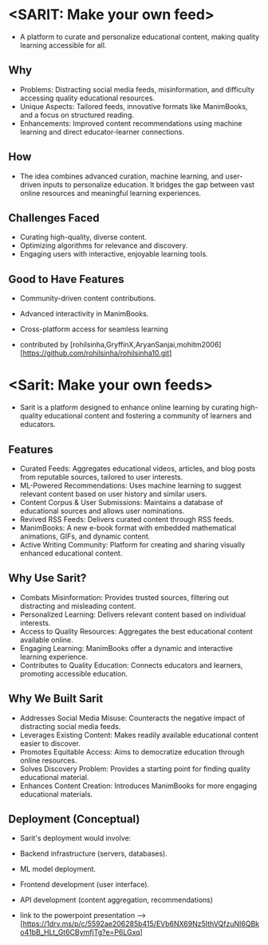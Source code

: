 # <SARIT: Make your own feed>
- A platform to curate and personalize educational content, making quality learning accessible for all.

## Why
- Problems: Distracting social media feeds, misinformation, and difficulty accessing quality educational resources.
- Unique Aspects: Tailored feeds, innovative formats like ManimBooks, and a focus on structured reading.
- Enhancements: Improved content recommendations using machine learning and direct educator-learner connections.


## How
- The idea combines advanced curation, machine learning, and user-driven inputs to personalize education. It bridges the gap 
  between vast online resources and meaningful learning experiences.

## Challenges Faced
- Curating high-quality, diverse content.
- Optimizing algorithms for relevance and discovery.
- Engaging users with interactive, enjoyable learning tools.


## Good to Have Features
- Community-driven content contributions.
- Advanced interactivity in ManimBooks.
- Cross-platform access for seamless learning

- contributed by [rohilsinha,GryffinX,AryanSanjai,mohitm2006][https://github.com/rohilsinha/rohilsinha10.git]





# <Sarit: Make your own feeds>


- Sarit is a platform designed to enhance online learning by curating high-quality educational content and fostering a community of learners and educators.

## Features
- Curated Feeds: Aggregates educational videos, articles, and blog posts from reputable sources, tailored to user interests.
- ML-Powered Recommendations: Uses machine learning to suggest relevant content based on user history and similar users.
- Content Corpus & User Submissions: Maintains a database of educational sources and allows user nominations.
- Revived RSS Feeds: Delivers curated content through RSS feeds.
- ManimBooks: A new e-book format with embedded mathematical animations, GIFs, and dynamic content.
- Active Writing Community: Platform for creating and sharing visually enhanced educational content.


## Why Use Sarit?
- Combats Misinformation: Provides trusted sources, filtering out distracting and misleading content.
- Personalized Learning: Delivers relevant content based on individual interests.
- Access to Quality Resources: Aggregates the best educational content available online.
- Engaging Learning: ManimBooks offer a dynamic and interactive learning experience.
- Contributes to Quality Education: Connects educators and learners, promoting accessible education.


## Why We Built Sarit
- Addresses Social Media Misuse: Counteracts the negative impact of distracting social media feeds.
- Leverages Existing Content: Makes readily available educational content easier to discover.
- Promotes Equitable Access: Aims to democratize education through online resources.
- Solves Discovery Problem: Provides a starting point for finding quality educational material.
- Enhances Content Creation: Introduces ManimBooks for more engaging educational materials.


## Deployment (Conceptual)
- Sarit's deployment would involve:
- Backend infrastructure (servers, databases).
- ML model deployment.
- Frontend development (user interface).
- API development (content aggregation, recommendations)

- link to the powerpoint presentation --> [https://1drv.ms/p/c/5592ae206285b415/EVb6NX69Nz5IthVQfzuNI6QBko41bB_HLt_Gt6CBymfjTg?e=P6LGxq]
